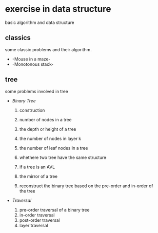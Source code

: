 # exercise in data structure
basic algorithm and data structure

## classics
some classic problems and their algorithm.
* -Mouse in a maze-
* -Monotonous stack-

## tree
some problems involved in tree
* *Binary Tree*

    1. construction

    2. number of nodes in a tree

    3. the depth or height of a tree

    4. the number of nodes in layer k

    5. the number of leaf nodes in a tree

    6. whethere two tree have the same structure

    7. if a tree is an AVL

    8. the mirror of a tree

    9. reconstruct the binary tree based on the pre-order and in-order of the tree

* *Traversal*
	1. pre-order traversal of a binary tree
	2. in-order traversal
	3. post-order traversal
	4. layer traversal